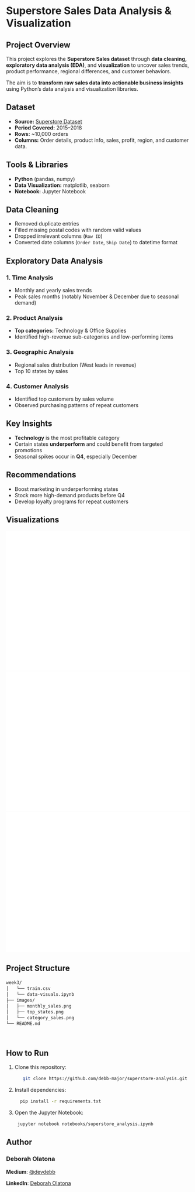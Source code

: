 # Superstore Sales Data Analysis & Visualization

## Project Overview
This project explores the **Superstore Sales dataset** through **data cleaning, exploratory data analysis (EDA)**, and **visualization** to uncover sales trends, product performance, regional differences, and customer behaviors.  

The aim is to **transform raw sales data into actionable business insights** using Python’s data analysis and visualization libraries.

## Dataset
- **Source:** [Superstore Dataset](https://www.kaggle.com/datasets/vivek468/superstore-dataset-final)  
- **Period Covered:** 2015–2018  
- **Rows:** ~10,000 orders  
- **Columns:** Order details, product info, sales, profit, region, and customer data.

## Tools & Libraries
- **Python** (pandas, numpy)
- **Data Visualization:** matplotlib, seaborn
- **Notebook:** Jupyter Notebook

## Data Cleaning
- Removed duplicate entries
- Filled missing postal codes with random valid values
- Dropped irrelevant columns (`Row ID`)
- Converted date columns (`Order Date`, `Ship Date`) to datetime format

## Exploratory Data Analysis

### 1️. Time Analysis
- Monthly and yearly sales trends
- Peak sales months (notably November & December due to seasonal demand)

### 2️. Product Analysis
- **Top categories:** Technology & Office Supplies  
- Identified high-revenue sub-categories and low-performing items

### 3️. Geographic Analysis
- Regional sales distribution (West leads in revenue)
- Top 10 states by sales

### 4️. Customer Analysis
- Identified top customers by sales volume
- Observed purchasing patterns of repeat customers

## Key Insights
- **Technology** is the most profitable category
- Certain states **underperform** and could benefit from targeted promotions
- Seasonal spikes occur in **Q4**, especially December

## Recommendations
- Boost marketing in underperforming states
- Stock more high-demand products before Q4
- Develop loyalty programs for repeat customers

## Visualizations
![Monthly Sales Trend](images/monthly_sales.png)  
![Top States by Sales](images/top_states.png)  
![Category Sales Breakdown](images/category_sales.png)

## Project Structure
```plaintext
week3/
│   └── train.csv
│   └── data-visuals.ipynb
├── images/
│   ├── monthly_sales.png
│   ├── top_states.png
│   └── category_sales.png
└── README.md



 ```

## How to Run
1. Clone this repository:
    ```bash
       git clone https://github.com/debb-major/superstore-analysis.git
    ```
2. Install dependencies:
    ```bash
      pip install -r requirements.txt
    ``` 
3. Open the Jupyter Notebook:
   ```bash
    jupyter notebook notebooks/superstore_analysis.ipynb
    ```

## Author
### Deborah Olatona

**Medium**: [@devdebb](https://medium.com/@devdebb)

**LinkedIn**: [Deborah Olatona](https://www.linkedin.com/in/deborah-olatona)